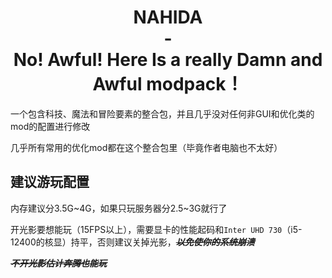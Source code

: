<h1 align="center">NAHIDA<br/>-<br/>No! Awful! Here Is a really Damn and Awful modpack！</h1>
一个包含科技、魔法和冒险要素的整合包，并且几乎没对任何非GUI和优化类的mod的配置进行修改

几乎所有常用的优化mod都在这个整合包里（毕竟作者电脑也不太好）

## 建议游玩配置
内存建议分3.5G\~4G，如果只玩服务器分2.5\~3G就行了

开光影要想能玩（15FPS以上），需要显卡的性能起码和`Inter UHD 730`（i5-12400的核显）持平，否则建议关掉光影，***~~以免使你的系统崩溃~~***

***~~不开光影估计奔腾也能玩~~***
